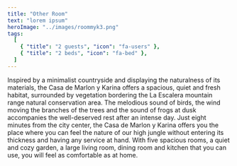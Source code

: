 ```yaml
---
title: "Other Room"
text: "lorem ipsum"
heroImage: "../images/roommyk3.png"
tags:
  [
    { "title": "2 guests", "icon": "fa-users" },
    { "title": "2 beds", "icon": "fa-bed" },
  ]
---
```


Inspired by a minimalist countryside and displaying the naturalness of its materials, the Casa de Marlon y Karina offers a spacious, quiet and fresh habitat, surrounded by vegetation bordering the La Escalera mountain range natural conservation area. The melodious sound of birds, the wind moving the branches of the trees and the sound of frogs at dusk accompanies the well-deserved rest after an intense day. Just eight minutes from the city center, the Casa de Marlon y Karina offers you the place where you can feel the nature of our high jungle without entering its thickness and having any service at hand. With five spacious rooms, a quiet and cozy garden, a large living room, dining room and kitchen that you can use, you will feel as comfortable as at home.
